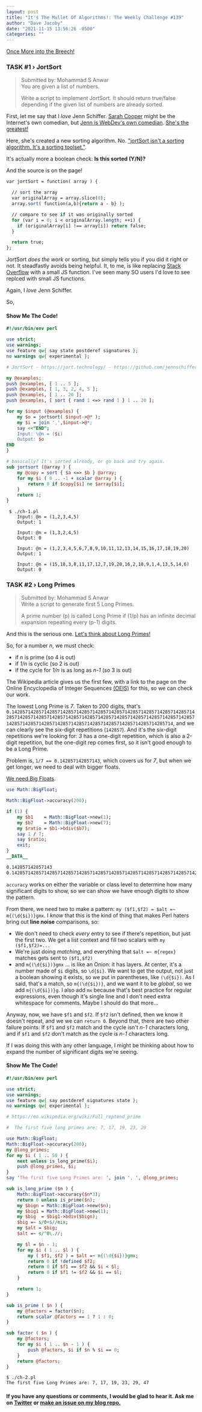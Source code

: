 ```yaml
---
layout: post
title: "It's The Mullet Of Algorithms!: The Weekly Challenge #139"
author: "Dave Jacoby"
date: "2021-11-15 13:56:26 -0500"
categories: ""
---
```


[Once More into the Breech!](https://theweeklychallenge.org/blog/perl-weekly-challenge-139/)

### TASK #1 › JortSort

> Submitted by: Mohammad S Anwar  
> You are given a list of numbers.
>
> Write a script to implement JortSort. It should return true/false depending if the given list of numbers are already sorted.

First, let me say that I _love_ Jenn Schiffer. [Sarah Cooper](https://time.com/5874990/sarah-cooper-tiktok-trump/) might be the Internet's own comedian, but [Jenn is WebDev's own comedian](https://www.youtube.com/watch?v=wewAC5X_CZ8). [She's the greatest!](https://twitter.com/jennschiffer)

Here, she's created a new sorting algorithm. No. ["jortSort isn't a sorting algorithm. It's a sorting toolset."](https://jort.technology/).

It's actually more a boolean check: **Is this sorted (Y/N)?**

And the source is on the page!

```perl
var jortSort = function( array ) {

  // sort the array
  var originalArray = array.slice(0);
  array.sort( function(a,b){return a - b} );

  // compare to see if it was originally sorted
  for (var i = 0; i < originalArray.length; ++i) {
    if (originalArray[i] !== array[i]) return false;
  }

  return true;
};
```

JortSort _does the work_ or sorting, but simply tells you if you did it right or not. It steadfastly avoids being helpful. It, to me, is like replacing [Stack Overflow](https://stackoverflow.com/) with a small JS function. I've seen many SO users I'd love to see replced with small JS functions.

Again, I _love_ Jenn Schiffer.

So,

#### Show Me The Code!

```perl
#!/usr/bin/env perl

use strict;
use warnings;
use feature qw{ say state postderef signatures };
no warnings qw{ experimental };

# JortSort - https://jort.technology/ - https://github.com/jennschiffer/jortsort

my @examples;
push @examples, [ 1 .. 5 ];
push @examples, [ 1, 3, 2, 4, 5 ];
push @examples, [ 1 .. 20 ];
push @examples, [ sort { rand 1 <=> rand 1 } 1 .. 20 ];

for my $input (@examples) {
    my $o = jortsort( $input->@* );
    my $i = join ',',$input->@*;
    say <<"END";
    Input: \@n = ($i)
    Output: $o
END
}

# basically? It's sorted already, or go back and try again.
sub jortsort (@array ) {
    my @copy = sort { $a <=> $b } @array;
    for my $i ( 0 .. -1 + scalar @array ) {
        return 0 if $copy[$i] ne $array[$i];
    }
    return 1;
}
```

```text
 $ ./ch-1.pl
    Input: @n = (1,2,3,4,5)
    Output: 1

    Input: @n = (1,3,2,4,5)
    Output: 0

    Input: @n = (1,2,3,4,5,6,7,8,9,10,11,12,13,14,15,16,17,18,19,20)
    Output: 1

    Input: @n = (15,18,3,8,11,17,12,7,19,20,16,2,10,9,1,4,13,5,14,6)
    Output: 0
```

### TASK #2 › Long Primes

> Submitted by: Mohammad S Anwar  
> Write a script to generate first 5 Long Primes.
>
> A prime number (p) is called Long Prime if (1/p) has an infinite decimal expansion repeating every (p-1) digits.

And this is the serious one. [Let's think about Long Primes!](https://en.wikipedia.org/wiki/Full_reptend_prime)

So, for a number _n_, we must check:

- if _n_ is prime (so 4 is out)
- if _1/n_ is cyclic (so 2 is out)
- if the cycle for _1/n_ is as long as _n-1_ (so 3 is out)

The Wikipedia article gives us the first few, with a link to the page on the Online Encyclopedia of Integer Sequences [(OEIS)](https://oeis.org/) for this, so we can check our work.

The lowest Long Prime is _7_. Taken to 200 digits, that's `0.14285714285714285714285714285714285714285714285714285714285714285714285714285714285714285714285714285714285714285714285714285714285714285714285714285714285714285714285714285714285714285714285714285714`, and we can clearly see the six-digit repetitions (`142857`). And it's the six-digit repetitions we're looking for: _3_ has a one-digit repetition, which is also a 2-digit repetition, but the one-digit rep comes first, so it isn't good enough to be a Long Prime.

Problem is, `1/7 == 0.142857142857143`, which covers us for _7_, but when we get longer, we need to deal with bigger floats.

[We need Big Floats](https://metacpan.org/pod/Math::BigFloat).

```perl
use Math::BigFloat;

Math::BigFloat->accuracy(200);

if (1) {
    my $b1    = Math::BigFloat->new(1);
    my $b7    = Math::BigFloat->new(7);
    my $ratio = $b1->bdiv($b7);
    say 1 / 7;
    say $ratio;
    exit;
}
__DATA__

0.142857142857143
0.14285714285714285714285714285714285714285714285714285714285714285714285714285714285714285714285714285714285714285714285714285714285714285714285714285714285714285714285714285714285714285714285714285714
```

`accuracy` works on either the variable or class level to determine how many significant digits to show, so we can show we have enough digits to show the pattern.

From there, we need two to make a pattern: `my ($f1,$f2) = $alt =~ m{(\d{$i})}gmx`. I _know_ that this is the kind of thing that makes Perl haters bring out **line noise** comparisons, so:

- We don't need to check _every_ entry to see if there's repetition, but just the first two. We get a list context and fill two scalars with `my ($f1,$f2)=...`
- We're just doing _matching_, and everything that `$alt =~ m{regex}` matches gets sent to `($f1,$f2)`
- and `m{(\d{$i})}gmx` ... is like an Onion: it has layers. At center, it's a number made of `$i` digits, so `\d{$i}`. We want to get the output, not just a boolean showing it exists, so we put in parentheses, like `(\d{$i})`. As I said, that's a match, so `m{(\d{$i})}`, and we want it to be _global_, so we add `m{(\d{$i})}g`. I also add `mx` because that's best practice for regular expressions, even though it's single line and I don't need extra whitespace for comments. Maybe I should do that more...

Anyway, now, we have `$f1` and `$f2`. If `$f2` isn't defined, then we know it doesn't repeat, and we we can `return 0`. Beyond that, there are two other failure points: If `$f1` and `$f2` match and the cycle isn't _n-1_ characters long, and if `$f1` and `$f2` don't match as the cycle _is_ _n-1_ characters long.

If I was doing this with any other language, I might be thinking about how to expand the number of significant digits we're seeing.

#### Show Me The Code!

```perl
#!/usr/bin/env perl

use strict;
use warnings;
use feature qw{ say postderef signatures state };
no warnings qw{ experimental };

# https://en.wikipedia.org/wiki/Full_reptend_prime

#  The first five long primes are: 7, 17, 19, 23, 29

use Math::BigFloat;
Math::BigFloat->accuracy(200);
my @long_primes;
for my $i ( 1 .. 50 ) {
    next unless is_long_prime($i);
    push @long_primes, $i;
}
say 'The first five Long Primes are: ', join ', ', @long_primes;

sub is_long_prime ($n ) {
    Math::BigFloat->accuracy($n*3);
    return 0 unless is_prime($n);
    my $bign = Math::BigFloat->new($n);
    my $big1 = Math::BigFloat->new(1);
    my $big  = $big1->bdiv($bign);
    $big =~ s/0+$//mix;
    my $alt = $big;
    $alt =~ s/^0\.//;

    my $l = $n - 1;
    for my $i ( 1 .. $l ) {
        my ( $f1, $f2 ) = $alt =~ m{(\d{$i})}gmx;
        return 0 if !defined $f2;
        return 0 if $f1 == $f2 && $i < $l;
        return 0 if $f1 != $f2 && $i == $l;
    }

    return 1;
}

sub is_prime ( $n ) {
    my @factors = factor($n);
    return scalar @factors == 1 ? 1 : 0;
}

sub factor ( $n ) {
    my @factors;
    for my $i ( 1 .. $n - 1 ) {
        push @factors, $i if $n % $i == 0;
    }
    return @factors;
}
```

```text
$ ./ch-2.pl
The first five Long Primes are: 7, 17, 19, 23, 29, 47
```

#### If you have any questions or comments, I would be glad to hear it. Ask me on [Twitter](https://twitter.com/jacobydave) or [make an issue on my blog repo.](https://github.com/jacoby/jacoby.github.io)
